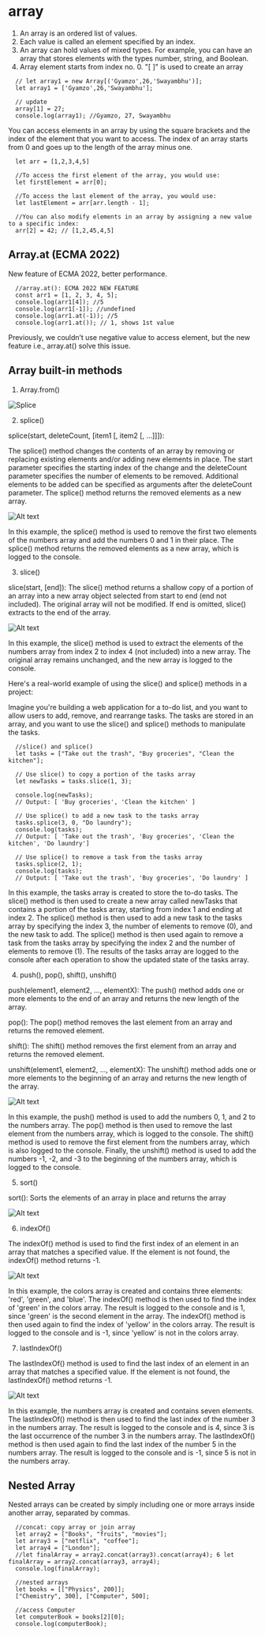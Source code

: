 # array

1. An array is an ordered list of values.
2. Each value is called an element specified by an index.
3. An array can hold values of mixed types. For example, you can have an array that stores elements with the types number, string, and Boolean.
4. Array element starts from index no. 0. "[ ]" is used to create an array

```
  // let array1 = new Array[('Gyamzo',26,'Swayambhu')];
  let array1 = ['Gyamzo',26,'Swayambhu'];

  // update
  array[1] = 27;
  console.log(array1); //Gyamzo, 27, Swayambhu
```

You can access elements in an array by using the square brackets and the index of the element that you want to access. The index of an array starts from 0 and goes up to the length of the array minus one.

```
  let arr = [1,2,3,4,5]

  //To access the first element of the array, you would use:
  let firstElement = arr[0];

  //To access the last element of the array, you would use:
  let lastElement = arr[arr.length - 1];

  //You can also modify elements in an array by assigning a new value to a specific index:
  arr[2] = 42; // [1,2,45,4,5]
```

## Array.at (ECMA 2022)

New feature of ECMA 2022, better performance.

```
  //array.at(): ECMA 2022 NEW FEATURE
  const arr1 = [1, 2, 3, 4, 5];
  console.log(arr1[4]); //5
  console.log(arr1[-1]); //undefined
  console.log(arr1.at(-1)); //5
  console.log(arr1.at()); // 1, shows 1st value

```

Previously, we couldn’t use negative value to access element, but the new feature i.e., array.at() solve this issue.

## Array built-in methods

1. Array.from()

![Splice](images/03-array-from.png)

2. splice()

splice(start, deleteCount, [item1 [, item2 [, ...]]]):

The splice() method changes the contents of an array by removing or replacing existing elements and/or adding new elements in place. The start parameter specifies the starting index of the change and the deleteCount parameter specifies the number of elements to be removed. Additional elements to be added can be specified as arguments after the deleteCount parameter. The splice() method returns the removed elements as a new array.

![Alt text](images/04-array-splice.png)

In this example, the splice() method is used to remove the first two elements of the numbers array and add the numbers 0 and 1 in their place. The splice() method returns the removed elements as a new array, which is logged to the console.

3. slice()

slice(start, [end]):
The slice() method returns a shallow copy of a portion of an array into a new array object selected from start to end (end not included). The original array will not be modified. If end is omitted, slice() extracts to the end of the array.

![Alt text](images/05-array-slice.png)

In this example, the slice() method is used to extract the elements of the numbers array from index 2 to index 4 (not included) into a new array. The original array remains unchanged, and the new array is logged to the console.

Here's a real-world example of using the slice() and splice() methods in a project:

Imagine you're building a web application for a to-do list, and you want to allow users to add, remove, and rearrange tasks. The tasks are stored in an array, and you want to use the slice() and splice() methods to manipulate the tasks.

```
  //slice() and splice()
  let tasks = ["Take out the trash", "Buy groceries", "Clean the kitchen"];

  // Use slice() to copy a portion of the tasks array
  let newTasks = tasks.slice(1, 3);

  console.log(newTasks);
  // Output: [ 'Buy groceries', 'Clean the kitchen' ]

  // Use splice() to add a new task to the tasks array
  tasks.splice(3, 0, "Do laundry");
  console.log(tasks);
  // Output: [ 'Take out the trash', 'Buy groceries', 'Clean the kitchen', 'Do laundry']

  // Use splice() to remove a task from the tasks array
  tasks.splice(2, 1);
  console.log(tasks);
  // Output: [ 'Take out the trash', 'Buy groceries', 'Do laundry' ]

```

In this example, the tasks array is created to store the to-do tasks. The slice() method is then used to create a new array called newTasks that contains a portion of the tasks array, starting from index 1 and ending at index 2. The splice() method is then used to add a new task to the tasks array by specifying the index 3, the number of elements to remove (0), and the new task to add. The splice() method is then used again to remove a task from the tasks array by specifying the index 2 and the number of elements to remove (1). The results of the tasks array are logged to the console after each operation to show the updated state of the tasks array.

4. push(), pop(), shift(), unshift()

push(element1, element2, ..., elementX): The push() method adds one or more elements to the end of an array and returns the new length of the array.

pop(): The pop() method removes the last element from an array and returns the removed element.

shift(): The shift() method removes the first element from an array and returns the removed element.

unshift(element1, element2, ..., elementX): The unshift() method adds one or more elements to the beginning of an array and returns the new length of the array.

![Alt text](images/06-array-push.png)

In this example, the push() method is used to add the numbers 0, 1, and 2 to the numbers array. The pop() method is then used to remove the last element from the numbers array, which is logged to the console. The shift() method is used to remove the first element from the numbers array, which is also logged to the console. Finally, the unshift() method is used to add the numbers -1, -2, and -3 to the beginning of the numbers array, which is logged to the console.

5. sort()

sort(): Sorts the elements of an array in place and returns the array

![Alt text](images/06-array-sort.png)

6. indexOf()

The indexOf() method is used to find the first index of an element in an array that matches a specified value. If the element is not found, the indexOf() method returns -1.

![Alt text](images/07-array-indexOf.png)

In this example, the colors array is created and contains three elements: 'red', 'green', and 'blue'. The indexOf() method is then used to find the index of 'green' in the colors array. The result is logged to the console and is 1, since 'green' is the second element in the array. The indexOf() method is then used again to find the index of 'yellow' in the colors array. The result is logged to the console and is -1, since 'yellow' is not in the colors array.

7. lastIndexOf()

The lastIndexOf() method is used to find the last index of an element in an array that matches a specified value. If the element is not found, the lastIndexOf() method returns -1.

![Alt text](images/08-array-lastInjdex.png)

In this example, the numbers array is created and contains seven elements. The lastIndexOf() method is then used to find the last index of the number 3 in the numbers array. The result is logged to the console and is 4, since 3 is the last occurrence of the number 3 in the numbers array. The lastIndexOf() method is then used again to find the last index of the number 5 in the numbers array. The result is logged to the console and is -1, since 5 is not in the numbers array.

## Nested Array

Nested arrays can be created by simply including one or more arrays inside another array, separated by commas.

```
  //concat: copy array or join array
  let array2 = ["Books", "fruits", "movies"];
  let array3 = ["netflix", "coffee"];
  let array4 = ["London"];
  //let finalArray = array2.concat(array3).concat(array4); 6 let finalArray = array2.concat(array3, array4);
  console.log(finalArray);

  //nested arrays
  let books = [["Physics", 200]];
  ["Chemistry", 300], ["Computer", 500];

  //access Computer
  let computerBook = books[2][0];
  console.log(computerBook);

```
